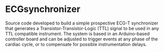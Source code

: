 # ECGsynchronizer

Source code developed to build a simple prospective ECG-T synchronizer that generates a Transistor-Transistor-Logic (TTL) signal to be used in any TTL compatible instrument.  The system is based in an Arduino-based controller board and can be adjusted to trigger events at any phase of the cardiac cycle, or to compensate for possible instrumentation delays.
